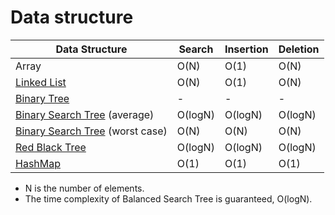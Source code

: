 # Data structure

Data Structure                  | Search  | Insertion | Deletion  
--------------------------------|---------|-----------|----------
Array                           | O(N)    | O(1)      | O(N)
[Linked List](../../data-structure/data-structure-linked-list.md) | O(N)    | O(1)      | O(N)
[Binary Tree](../../data-structure/data-structure-binary-tree.md)        | -       | -         | -
[Binary Search Tree](../../data-structure/data-structure-binary-search-tree.md) (average)    | O(logN) | O(logN)   | O(logN)  
[Binary Search Tree](../../data-structure/data-structure-binary-search-tree.md) (worst case) | O(N)    | O(N)      | O(N)
[Red Black Tree](../../data-structure/data-structure-red-black-tree.md) | O(logN) | O(logN)   | O(logN)
[HashMap](../../data-structure/data-structure-hashmap.md)                      | O(1)    | O(1)      | O(1)

* N is the number of elements.
* The time complexity of Balanced Search Tree is guaranteed, O(logN).
